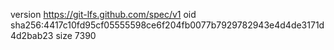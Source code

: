 version https://git-lfs.github.com/spec/v1
oid sha256:4417c10fd95cf05555598ce6f204fb0077b7929782943e4d4de3171d4d2bab23
size 7390

